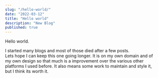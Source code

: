 ```yaml
---
slug: "/hello-world/"
date: "2022-03-12"
title: "Hello world"
description: "New Blog"
published: true
---
```


Hello world.

I started many blogs and most of those died after a few posts.  
Lets hope I can keep this one going longer. It is on my own domain and of my own design so that much is a improvement over the various other platforms I used before. It also means some work to maintain and style it, but I think its worth it.